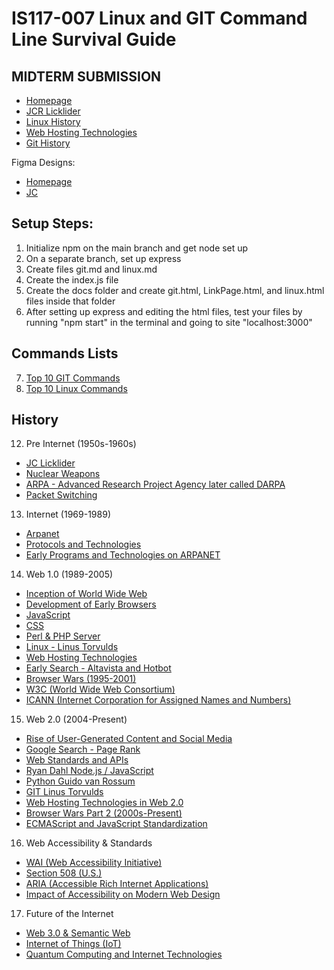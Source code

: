 # IS117-007 Linux and GIT Command Line Survival Guide

## MIDTERM SUBMISSION

- [Homepage](docs/index.html)
- [JCR Licklider](docs/JC.html)
- [Linux History](docs/LinuxHis.html)
- [Web Hosting Technologies](docs/WHT.html)
- [Git History](docs/GITHis.html)

Figma Designs:
- [Homepage](https://www.figma.com/design/GGDKw97l1Y08YDTdU0xIxe/Julianna-Lalomia---SSG-Homepage-Design?node-id=0-1&t=T5tdjTtkpDmiDpYE-1)
- [JC](https://www.figma.com/design/5r6L5JxokidobGusqPTNda/Julianna-Lalomia---SSG-JC.html-Design?t=GVK8iBeqams7q4kA-1)

## Setup Steps:

1. Initialize npm on the main branch and get node set up
2. On a separate branch, set up express
3. Create files git.md and linux.md
4. Create the index.js file
5. Create the docs folder and create git.html, LinkPage.html, and linux.html files inside that folder
6. After setting up express and editing the html files, test your files by running "npm start" in the terminal and going to site "localhost:3000"

## Commands Lists

7. [Top 10 GIT Commands](infoFiles/git.md)
8. [Top 10 Linux Commands](infoFiles/linux.md)

## History

12. Pre Internet (1950s-1960s)
- [JC Licklider](infoFiles/JC.md)
- [Nuclear Weapons](infoFiles/Nuclear.md)
- [ARPA - Advanced Research Project Agency later called DARPA](infoFiles/ARPA.md)
- [Packet Switching](infoFiles/PS.md)

13. Internet (1969-1989)
- [Arpanet](infoFiles/Arpanet.md)
- [Protocols and Technologies](infoFiles/VCBK.md)
- [Early Programs and Technologies on ARPANET](infoFiles/EPTA.md)

14. Web 1.0 (1989-2005)
- [Inception of World Wide Web](infoFiles/WORLDWW.md)
- [Development of Early Browsers](infoFiles/EarlyBrowsers.md)
- [JavaScript](infoFiles/JS.md)
- [CSS](infoFiles/CSS.md)
- [Perl & PHP Server](infoFiles/PPHP.md)
- [Linux - Linus Torvulds](infoFiles/LinuxHis.md)
- [Web Hosting Technologies](infoFiles/WHT.md)
- [Early Search - Altavista and Hotbot](infoFiles/EarlySearch.md)
- [Browser Wars (1995-2001)](infoFiles/BrowserWars.md)
- [W3C (World Wide Web Consortium)](infoFiles/W3C.md)
- [ICANN (Internet Corporation for Assigned Names and Numbers)](infoFiles/ICANN.md)

15. Web 2.0 (2004-Present)
- [Rise of User-Generated Content and Social Media](infoFiles/SocMed.md)
- [Google Search - Page Rank](infoFiles/PageRank.md)
- [Web Standards and APIs](infoFiles/WebStand.md)
- [Ryan Dahl Node.js / JavaScript](infoFiles/RD.md)
- [Python Guido van Rossum](infoFiles/PGVR.md)
- [GIT Linus Torvulds](infoFiles/GITHis.md)
- [Web Hosting Technologies in Web 2.0](infoFiles/WHT2.md)
- [Browser Wars Part 2 (2000s-Present)](infoFiles/BWars2.md)
- [ECMAScript and JavaScript Standardization](infoFiles/ECMAScript.md)

16. Web Accessibility & Standards
- [WAI (Web Accessibility Initiative)](infoFiles/WAI.md)
- [Section 508 (U.S.)](infoFiles/Sect508.md)
- [ARIA (Accessible Rich Internet Applications)](infoFiles/ARIA.md)
- [Impact of Accessibility on Modern Web Design](infoFiles/AccMWD.md)

17. Future of the Internet
- [Web 3.0 & Semantic Web](infoFiles/SemWeb.md)
- [Internet of Things (IoT)](infoFiles/IOT.md)
- [Quantum Computing and Internet Technologies](infoFiles/QuantumComp.md)